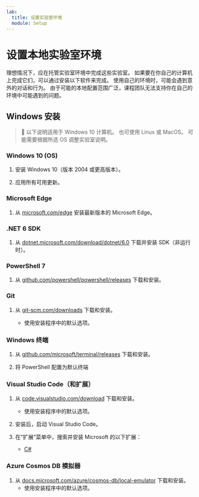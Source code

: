 ```yaml
---
lab:
  title: 设置实验室环境
  module: Setup
---
```


# <a name="setup-local-lab-environment"></a>设置本地实验室环境

理想情况下，应在托管实验室环境中完成这些实验室。 如果要在你自己的计算机上完成它们，可以通过安装以下软件来完成。 使用自己的环境时，可能会遇到意外的对话和行为。 由于可能的本地配置范围广泛，课程团队无法支持你在自己的环境中可能遇到的问题。

## <a name="windows-installation"></a>Windows 安装

> &#128221; 以下说明适用于 Windows 10 计算机。 也可使用 Linux 或 MacOS。 可能需要根据所选 OS 调整实验室说明。

### <a name="windows-10-os"></a>Windows 10 (OS)

1. 安装 Windows 10（版本 2004 或更高版本）。

1. 应用所有可用更新。

### <a name="edge"></a>Microsoft Edge

1. 从 [microsoft.com/edge] 安装最新版本的 Microsoft Edge。

### <a name="net-6-sdk"></a>.NET 6 SDK

1. 从 [dotnet.microsoft.com/download/dotnet/6.0] 下载并安装 SDK（非运行时）。

### <a name="powershell-7"></a>PowerShell 7

1. 从 [github.com/powershell/powershell/releases] 下载和安装。

### <a name="git"></a>Git

1. 从 [git-scm.com/downloads] 下载和安装。

    - 使用安装程序中的默认选项。

### <a name="windows-terminal"></a>Windows 终端

1. 从 [github.com/microsoft/terminal/releases] 下载和安装。

1. 将 PowerShell 配置为默认终端

### <a name="visual-studio-code-and-extensions"></a>Visual Studio Code（和扩展）

1. 从 [code.visualstudio.com/download] 下载和安装。

    - 使用安装程序中的默认选项。

1. 安装后，启动 Visual Studio Code。

1. 在“扩展”菜单中，搜索并安装 Microsoft 的以下扩展：

    - [C#][marketplace.visualstudio.com/ms-dotnettools.csharp]

### <a name="azure-cosmos-db-emulator"></a>Azure Cosmos DB 模拟器

1. 从 [docs.microsoft.com/azure/cosmos-db/local-emulator] 下载和安装。
    - 使用安装程序中的默认选项。

[code.visualstudio.com/download]: https://code.visualstudio.com/download
[docs.microsoft.com/azure/cosmos-db/local-emulator]: https://docs.microsoft.com/azure/cosmos-db/local-emulator#download-the-emulator
[dotnet.microsoft.com/download/dotnet/6.0]: https://dotnet.microsoft.com/download/dotnet/6.0
[git-scm.com/downloads]: https://git-scm.com/downloads
[github.com/microsoft/terminal/releases]: https://github.com/microsoft/terminal/releases/latest
[github.com/powershell/powershell/releases]: https://github.com/powershell/powershell/releases/latest
[marketplace.visualstudio.com/ms-dotnettools.csharp]: https://marketplace.visualstudio.com/items?itemName=ms-dotnettools.csharp
[microsoft.com/edge]: https://microsoft.com/edge

